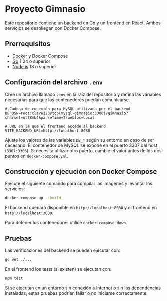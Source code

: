 # Proyecto Gimnasio

Este repositorio contiene un backend en Go y un frontend en React. Ambos servicios se despliegan con Docker Compose.

## Prerrequisitos

- [Docker](https://docs.docker.com/get-docker/) y Docker Compose
- [Go](https://go.dev/) 1.24 o superior
- [Node.js](https://nodejs.org/) 18 o superior

## Configuración del archivo `.env`

Cree un archivo llamado `.env` en la raíz del repositorio y defina las variables necesarias para que los contenedores puedan comunicarse.

```dotenv
# Cadena de conexión para MySQL utilizada por el backend
DB_DSN=root:clave123@tcp(mysql-gimnasio:3306)/gimnasio?charset=utf8mb4&parseTime=True&loc=Local

# URL en la que el frontend accede al backend
VITE_BACKEND_URL=http://localhost:8080
```

Ajuste los valores de las variables `DB_*` según su entorno en caso de ser necesario.
El contenedor de MySQL se expone en el puerto 3307 del host (`3307:3306`). Si necesita utilizar otro puerto, cambie el valor antes de los dos puntos en `docker-compose.yml`.

## Construcción y ejecución con Docker Compose

Ejecute el siguiente comando para compilar las imágenes y levantar los servicios:

```bash
docker-compose up --build
```

El backend quedará disponible en `http://localhost:8080` y el frontend en `http://localhost:3000`.

Para detener los contenedores utilice `docker-compose down`.

## Pruebas

Las verificaciones del backend se pueden ejecutar con:

```bash
go vet ./...
```

En el frontend los tests (si existen) se ejecutan con:

```bash
npm test
```

Si se ejecutan en un entorno sin conexión a Internet o sin las dependencias instaladas, estas pruebas podrían fallar o no iniciarse correctamente.
